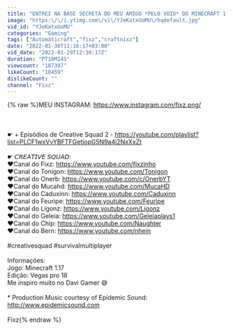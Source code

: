 ```yaml
---
title: "ENTREI NA BASE SECRETA DO MEU AMIGO *PELO VOID* DO MINECRAFT 1.18 - Creative Squad II 25"
image: "https:\/\/i.ytimg.com\/vi\/YJeKatxUoMU\/hqdefault.jpg"
vid_id: "YJeKatxUoMU"
categories: "Gaming"
tags: ["Automáticraft","fixz","craftnixz"]
date: "2022-01-30T11:16:17+03:00"
vid_date: "2022-01-29T12:30:17Z"
duration: "PT18M14S"
viewcount: "187397"
likeCount: "10459"
dislikeCount: ""
channel: "Fixz"
---
```

{% raw %}MEU INSTAGRAM: <a rel="nofollow" target="blank" href="https://www.instagram.com/fixz.png/">https://www.instagram.com/fixz.png/</a><br /><br /><br /><br />☛ + Episódios de Creative Squad 2 - <a rel="nofollow" target="blank" href="https://youtube.com/playlist?list=PLCF1wxVvYBFTFGetiopG5N9a4i2NxXxZt">https://youtube.com/playlist?list=PLCF1wxVvYBFTFGetiopG5N9a4i2NxXxZt</a><br /><br />☛ 𝘊𝘙𝘌𝘈𝘛𝘐𝘝𝘌 𝘚𝘘𝘜𝘈𝘋:<br /> ❤️Canal do Fixz: <a rel="nofollow" target="blank" href="https://www.youtube.com/fixzinho">https://www.youtube.com/fixzinho</a><br /> ❤️Canal do Tonigon: <a rel="nofollow" target="blank" href="https://www.youtube.com/Tonigon">https://www.youtube.com/Tonigon</a><br /> ❤️Canal do Onerb: <a rel="nofollow" target="blank" href="https://www.youtube.com/c/OnerbYT">https://www.youtube.com/c/OnerbYT</a><br /> ❤️Canal do Mucahd: <a rel="nofollow" target="blank" href="https://www.youtube.com/MucaHD">https://www.youtube.com/MucaHD</a><br /> ❤️Canal do Caduxinn: <a rel="nofollow" target="blank" href="https://www.youtube.com/Caduxinn">https://www.youtube.com/Caduxinn</a><br /> ❤️Canal do Feuripe: <a rel="nofollow" target="blank" href="https://www.youtube.com/Feuripe">https://www.youtube.com/Feuripe</a><br /> ❤️Canal do Ligonz: <a rel="nofollow" target="blank" href="https://www.youtube.com/Ligonz">https://www.youtube.com/Ligonz</a><br /> ❤️Canal do Geleia: <a rel="nofollow" target="blank" href="https://www.youtube.com/Geleiaplays1">https://www.youtube.com/Geleiaplays1</a><br /> ❤️Canal do Chip: <a rel="nofollow" target="blank" href="https://www.youtube.com/Naughter">https://www.youtube.com/Naughter</a><br /> ❤️Canal do Bern: <a rel="nofollow" target="blank" href="https://www.youtube.com/nhein">https://www.youtube.com/nhein</a><br /><br />#creativesquad #survivalmultiplayer<br /><br />Informações: <br />Jogo: Minecraft 1.17<br />Edição: Vegas pro 18<br />Me inspiro muito no Davi Gamer 😅<br /><br />* Production Music courtesy of Epidemic Sound: <a rel="nofollow" target="blank" href="http://www.epidemicsound.com​">http://www.epidemicsound.com​</a><br /><br />Fixz{% endraw %}
